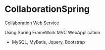 # CollaborationSpring
Collaboration Web Service

Using Spring FrameWork MVC WebApplication
+ MySQL, MyBatis, Jquery, Bootstrap
